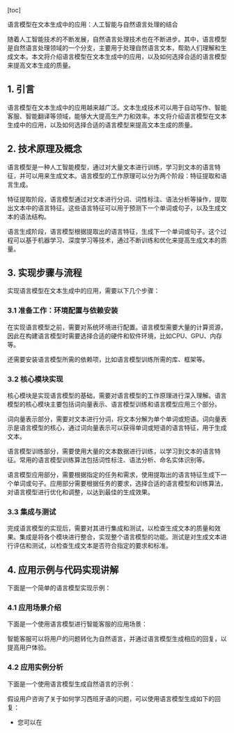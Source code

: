 
[toc]                    
                
                
语言模型在文本生成中的应用：人工智能与自然语言处理的结合

随着人工智能技术的不断发展，自然语言处理技术也在不断进步。其中，语言模型是自然语言处理领域的一个分支，主要用于处理自然语言文本，帮助人们理解和生成文本。本文将介绍语言模型在文本生成中的应用，以及如何选择合适的语言模型来提高文本生成的质量。

## 1. 引言

语言模型在文本生成中的应用越来越广泛。文本生成技术可以用于自动写作、智能客服、智能翻译等领域，能够大大提高生产力和效率。本文将介绍语言模型在文本生成中的应用，以及如何选择合适的语言模型来提高文本生成的质量。

## 2. 技术原理及概念

语言模型是一种人工智能模型，通过对大量文本进行训练，学习到文本的语言特征，并可以用来生成文本。语言模型的工作原理可以分为两个阶段：特征提取和语言生成。

特征提取阶段，语言模型通过对文本进行分词、词性标注、语法分析等操作，提取出文本中的语言特征。这些语言特征可以用于预测下一个单词或句子，以及生成文本的语法结构。

语言生成阶段，语言模型根据提取出的语言特征，生成下一个单词或句子。这个过程可以基于机器学习、深度学习等技术，通过不断训练和优化来提高生成文本的质量。

## 3. 实现步骤与流程

实现语言模型在文本生成中的应用，需要以下几个步骤：

### 3.1 准备工作：环境配置与依赖安装

在实现语言模型之前，需要对系统环境进行配置。语言模型需要大量的计算资源，因此在构建语言模型时需要选择合适的硬件和软件环境，比如CPU、GPU、内存等。

还需要安装语言模型所需的依赖项，比如语言模型训练所需的库、框架等。

### 3.2 核心模块实现

核心模块是实现语言模型的基础，需要对语言模型的工作原理进行深入理解。语言模型的核心模块主要包括词向量表示、语言模型训练和语言模型应用三个部分。

词向量表示部分，需要对文本进行分词，将文本分解为单个单词或短语。词向量表示是语言模型的核心，通过词向量表示可以获得单词或短语的语言特征，用于生成文本。

语言模型训练部分，需要使用大量的文本数据进行训练，以学习到文本的语言特征。常用的语言模型训练算法包括词性标注、语法分析、命名实体识别等。

语言模型应用部分，需要根据指定的任务和需求，使用提取出的语言特征生成下一个单词或句子。应用部分需要根据任务的要求，选择合适的语言模型和训练算法，对语言模型进行优化和调整，以达到最佳的生成效果。

### 3.3 集成与测试

完成语言模型的实现后，需要对其进行集成和测试，以检查生成文本的质量和效果。集成是将各个模块进行整合，实现整个语言模型的功能。测试是对生成文本进行评估和测试，以检查生成文本是否符合指定的要求和标准。

## 4. 应用示例与代码实现讲解

下面是一个简单的语言模型实现示例：

### 4.1 应用场景介绍

下面是一个使用语言模型进行智能客服的应用场景：

智能客服可以将用户的问题转化为自然语言，并通过语言模型生成相应的回复，以提高用户体验。

### 4.2 应用实例分析

下面是一个使用语言模型生成自然语言的示例：

假设用户咨询了关于如何学习西班牙语的问题，可以使用语言模型生成如下的回复：

- 您可以在

